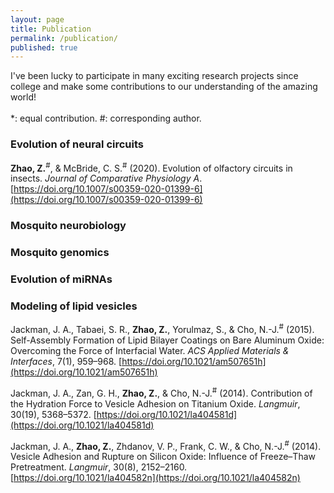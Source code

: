 ```yaml
---
layout: page
title: Publication
permalink: /publication/
published: true
---
```


I've been lucky to participate in many exciting research projects since college and make some contributions to our understanding of the amazing world!  
\
*: equal contribution. #: corresponding author.  

### Evolution of neural circuits
**Zhao, Z.**<sup>#</sup>, & McBride, C. S.<sup>#</sup> (2020). Evolution of olfactory circuits in insects. _Journal of Comparative Physiology A_. [https://doi.org/10.1007/s00359-020-01399-6](https://doi.org/10.1007/s00359-020-01399-6)

### Mosquito neurobiology

### Mosquito genomics

### Evolution of miRNAs

### Modeling of lipid vesicles
Jackman, J. A., Tabaei, S. R., **Zhao, Z.**, Yorulmaz, S., & Cho, N.-J.<sup>#</sup> (2015). Self-Assembly Formation of Lipid Bilayer Coatings on Bare Aluminum Oxide: Overcoming the Force of Interfacial Water. _ACS Applied Materials & Interfaces_, 7(1), 959–968. [https://doi.org/10.1021/am507651h](https://doi.org/10.1021/am507651h)  

Jackman, J. A., Zan, G. H., **Zhao, Z.**, & Cho, N.-J.<sup>#</sup> (2014). Contribution of the Hydration Force to Vesicle Adhesion on Titanium Oxide. _Langmuir_, 30(19), 5368–5372. [https://doi.org/10.1021/la404581d](https://doi.org/10.1021/la404581d)  

Jackman, J. A., **Zhao, Z.**, Zhdanov, V. P., Frank, C. W., & Cho, N.-J.<sup>#</sup> (2014). Vesicle Adhesion and Rupture on Silicon Oxide: Influence of Freeze–Thaw Pretreatment. _Langmuir_, 30(8), 2152–2160. [https://doi.org/10.1021/la404582n](https://doi.org/10.1021/la404582n)

